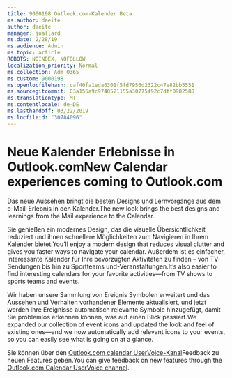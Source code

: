 ```yaml
---
title: 9000198 Outlook.com-Kalender Beta
ms.author: daeite
author: daeite
manager: joallard
ms.date: 2/28/19
ms.audience: Admin
ms.topic: article
ROBOTS: NOINDEX, NOFOLLOW
localization_priority: Normal
ms.collection: Adm_O365
ms.custom: 9000198
ms.openlocfilehash: caf40fa1eda6301f5fd7956d2322c47e82bb5551
ms.sourcegitcommit: 03a156a9c9740521155a30775492c7dff0982588
ms.translationtype: MT
ms.contentlocale: de-DE
ms.lasthandoff: 03/22/2019
ms.locfileid: "30784096"
---
```

# <a name="new-calendar-experiences-coming-to-outlookcom"></a><span data-ttu-id="3c6a7-102">Neue Kalender Erlebnisse in Outlook.com</span><span class="sxs-lookup"><span data-stu-id="3c6a7-102">New Calendar experiences coming to Outlook.com</span></span>

<span data-ttu-id="3c6a7-103">Das neue Aussehen bringt die besten Designs und Lernvorgänge aus dem e-Mail-Erlebnis in den Kalender.</span><span class="sxs-lookup"><span data-stu-id="3c6a7-103">The new look brings the best designs and learnings from the Mail experience to the Calendar.</span></span>

<span data-ttu-id="3c6a7-104">Sie genießen ein modernes Design, das die visuelle Übersichtlichkeit reduziert und ihnen schnellere Möglichkeiten zum Navigieren in Ihrem Kalender bietet.</span><span class="sxs-lookup"><span data-stu-id="3c6a7-104">You’ll enjoy a modern design that reduces visual clutter and gives you faster ways to navigate your calendar.</span></span> <span data-ttu-id="3c6a7-105">Außerdem ist es einfacher, interessante Kalender für Ihre bevorzugten Aktivitäten zu finden – von TV-Sendungen bis hin zu Sportteams und-Veranstaltungen.</span><span class="sxs-lookup"><span data-stu-id="3c6a7-105">It’s also easier to find interesting calendars for your favorite activities—from TV shows to sports teams and events.</span></span>

<span data-ttu-id="3c6a7-106">Wir haben unsere Sammlung von Ereignis Symbolen erweitert und das Aussehen und Verhalten vorhandener Elemente aktualisiert, und jetzt werden Ihre Ereignisse automatisch relevante Symbole hinzugefügt, damit Sie problemlos erkennen können, was auf einen Blick passiert.</span><span class="sxs-lookup"><span data-stu-id="3c6a7-106">We expanded our collection of event icons and updated the look and feel of existing ones—and we now automatically add relevant icons to your events, so you can easily see what is going on at a glance.</span></span>

<span data-ttu-id="3c6a7-107">Sie können über den [Outlook.com calendar UserVoice-Kanal](https://outlook.uservoice.com/forums/601444-new-experiences-in-outlook-com?category_id=209197)Feedback zu neuen Features geben.</span><span class="sxs-lookup"><span data-stu-id="3c6a7-107">You can give feedback on new features through the [Outlook.com Calendar UserVoice channel](https://outlook.uservoice.com/forums/601444-new-experiences-in-outlook-com?category_id=209197).</span></span>